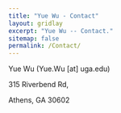 ```yaml
---
title: "Yue Wu - Contact"
layout: gridlay
excerpt: "Yue Wu -- Contact."
sitemap: false
permalink: /Contact/
---
```


Yue Wu (Yue.Wu \[at\] uga.edu)

315 Riverbend Rd,

Athens, GA 30602
